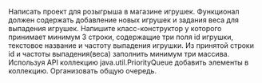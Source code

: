 Написать проект для розыгрыша в магазине игрушек. Функционал должен содержать добавление новых игрушек и задания веса для выпадения игрушек.
Напишите класс-конструктор у которого принимает минимум 3 строки, содержащие три поля id игрушки, текстовое название и частоту выпадения игрушки. 
Из принятой строки id и частоты выпадения(веса) заполнить минимум три массива. Используя API коллекцию java.util.PriorityQueue добавить элементы в коллекцию. 
Организовать общую очередь.
